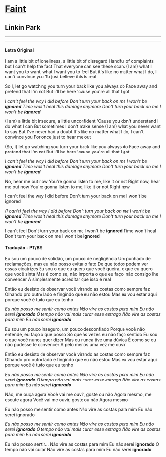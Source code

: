 # [Faint](https://www.youtube.com/watch?v=LYU-8IFcDPw)

## Linkin Park
---
---

#### Letra Original
I am a little bit of loneliness, a little bit of disregard
Handful of complaints but I can't help the fact
That everyone can see these scars
(I am) what I want you to want, what I want you to feel
But it's like no matter what I do, I can't convince you
To just believe this is real

So I, let go watching you turn your back like you always do
Face away and pretend that I'm not
But I'll be here 'cause you're all that I got

*I can't feel the way I did before
Don't turn your back on me
I won't be __ignored__
Time won't heal this damage anymore
Don't turn your back on me
I won't be __ignored__*

(I am) a little bit insecure, a little unconfident
'Cause you don't understand I do what I can
But sometimes I don't make sense
(I am) what you never want to say
But I've never had a doubt
It's like no matter what I do, I can't convince you
For once just to hear me out

(So, I) let go watching you turn your back like you always do
Face away and pretend that I'm not
But I'll be here 'cause you're all that I got

*I can't feel the way I did before
Don't turn your back on me
I won't be __ignored__
Time won't heal this damage anymore
Don't turn your back on me
I won't be __ignored__*

No, hear me out now
You're gonna listen to me, like it or not
Right now, hear me out now
You're gonna listen to me, like it or not
Right now

I can't feel the way I did before
Don't turn your back on me
I won't be ignored

*(I can't) feel the way I did before
Don't turn your back on me
I won't be __ignored__
Time won't heal this damage anymore
Don't turn your back on me
I won't be __ignored__*

I can't feel
Don't turn your back on me
I won't be __ignored__
Time won't heal
Don't turn your back on me
I won't be __ignored__

#### Tradução - PT/BR

Eu sou um pouco de solidão, um pouco de negligência
Um punhado de reclamações, mas eu não posso evitar o fato
De que todos podem ver essas cicatrizes
Eu sou o que eu quero que você queira, o que eu quero que você sinta
Mas é como se, não importa o que eu faço, não consigo lhe convencer
A simplesmente acreditar que isso é real

Então eu desisto de observar você virando as costas como sempre faz
Olhando pro outro lado e fingindo que eu não estou
Mas eu vou estar aqui porque você é tudo que eu tenho

*Eu não posso me sentir como antes
Não vire as costas para mim
Eu não serei __ignorado__
O tempo não vai mais curar esse estrago
Não vire as costas para mim
Eu não serei __ignorado__*

Eu sou um pouco inseguro, um pouco desconfiado
Porque você não entende, eu faço o que posso
Só que às vezes eu não faço sentido
Eu sou o que você nunca quer dizer
Mas eu nunca tive uma dúvida
É como se eu não pudesse te convencer
A pelo menos uma vez me ouvir

Então eu desisto de observar você virando as costas como sempre faz
Olhando pro outro lado e fingindo que eu não estou
Mas eu vou estar aqui porque você é tudo que eu tenho

*Eu não posso me sentir como antes
Não vire as costas para mim
Eu não serei __ignorado__
O tempo não vai mais curar esse estrago
Não vire as costas para mim
Eu não serei __ignorado__*

Não, me ouça agora
Você vai me ouvir, goste ou não
Agora mesmo, me escute agora
Você vai me ouvir, goste ou não
Agora mesmo

Eu não posso me sentir como antes
Não vire as costas para mim
Eu não serei ignorado

*Eu não posso me sentir como antes
Não vire as costas para mim
Eu não serei __ignorado__
O tempo não vai mais curar esse estrago
Não vire as costas para mim
Eu não serei __ignorado__*

Eu não posso sentir...
Não vire as costas para mim
Eu não serei __ignorado__
O tempo não vai curar
Não vire as costas para mim
Eu não serei __ignorado__
